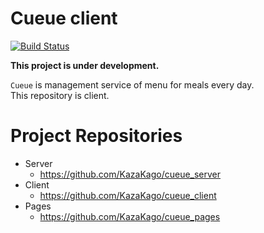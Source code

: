 # Cueue client

[![Build Status](https://app.bitrise.io/app/57c4ea4ac6e52d43/status.svg?token=habVBv75VkNorlaHkv4a4w&branch=develop)](https://app.bitrise.io/app/57c4ea4ac6e52d43)

**This project is under development.**  

`Cueue` is management service of menu for meals every day.  
This repository is client.  

# Project Repositories

- Server
    - https://github.com/KazaKago/cueue_server
- Client
    - https://github.com/KazaKago/cueue_client
- Pages
    - https://github.com/KazaKago/cueue_pages
